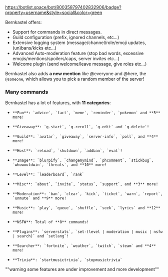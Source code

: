 https://botlist.space/bot/800358797402832906/badge?property=username&style=social&color=green

Bernkastel offers:
*   Support for commands in direct messages.
*   Guild configuration (prefix, ignored channels, etc...)
*   Extensive logging system (message/channel/role/emoji updates, (un)bans/kicks etc...)
*   Advanced Auto-moderation feature (stop bad words, excessive emojis/mentions/spoilers/caps, server invites etc...)
*   Welcome plugin (send welcome/leave message, give roles etc...)

Bernkastel also adds **a new mention** like @everyone and @here, the `@someone`, which allows you to pick a random member of the server!

### Many commands

Bernkastel has a lot of features, with **11 categories**:

*     **Fun**: `advice`, `fact`, `meme`, `reminder`, `pokemon` and **5** more! 
*     **Giveaway**: `g-start`, `g-reroll`, `g-edit` and `g-delete`!
*     **Guild**: `avatar`, `giveaway`, `server-info`, `poll`, and **4** more! 
*     **Host**: `reload`, `shutdown`, `addban`, `eval`! 
*     **Image**: `blurpify`, `changemymind`, `phcomment`, `stickbug`, `whowouldwin`, `threats`, and **10** more! 
*     **Level**: `leaderboard`, `rank`
*     **Misc**: `about`, `invite`, `status`, `support`, and **3** more!
*     **Moderation**: `ban`, `clear`, `kick`, `ticket`, `warn`, `report`, `unmute` and **9** more! 
*     **Music**: `play`, `queue`, `shuffle`, `seek`, `lyrics` and **12** more!
*     **NSFW**: Total of **8** commands!
*     **Plugins**: `serverstats`, `set-(level | moderation | music | nsfw | search)` and `setlang`!
*     **Searcher**: `fortnite`, `weather`, `twitch`, `steam` and **4** more!
*     **Trivia**: `startmusictrivia`, `stopmusictrivia`

 ""warning some features are under improvement and more development""
